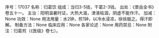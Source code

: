 序号：17037
名称：归葛饮
组成：当归3-5钱，干葛2-3钱。
出处：《景岳全书》卷五十一。
主治：阳明温暑时证，大热大渴，津液枯涸，阴虚不能作汗。
加减：None
功效：None
用法用量：水2钟，煎1钟，以冷水浸凉，徐徐服之。得汗即解。
制备方法：None
临床应用：None
各家论述：None
用药禁忌：None
附注：归葛煎（《医级》卷七）。
